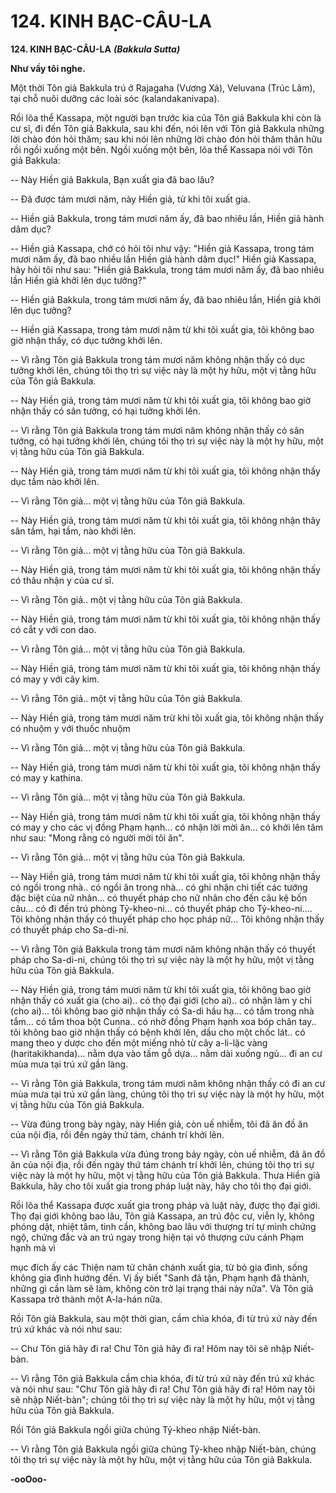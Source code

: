 # 124. KINH BẠC-CÂU-LA

**124. KINH BẠC-CÂU-LA**
***(Bakkula Sutta)***

**Như vầy tôi nghe.**

Một thời Tôn giả Bakkula trú ở Rajagaha (Vương Xá), Veluvana (Trúc Lâm), tại chỗ nuôi dưỡng các
loài sóc (kalandakanivapa).

Rồi lõa thể Kassapa, một người bạn trước kia của Tôn giả Bakkula khi còn là cư sĩ, đi đến Tôn giả
Bakkula, sau khi đến, nói lên với Tôn giả Bakkula những lời chào đón hỏi thăm; sau khi nói lên những
lời chào đón hỏi thăm thân hữu rồi ngồi xuống một bên. Ngồi xuống một bên, lõa thể Kassapa nói với
Tôn giả Bakkula:

-- Này Hiền giả Bakkula, Bạn xuất gia đã bao lâu?

-- Ðã được tám mươi năm, này Hiền giả, từ khi tôi xuất gia.

-- Hiền giả Bakkula, trong tám mươi năm ấy, đã bao nhiêu lần, Hiền giả hành dâm dục?

-- Hiền giả Kassapa, chớ có hỏi tôi như vậy: "Hiền giả Kassapa, trong tám mươi năm ấy, đã bao nhiều
lần Hiền giả hành dâm dục!" Hiền giả Kassapa, hãy hỏi tôi như sau: "Hiền giả Bakkula, trong tám mươi
năm ấy, đã bao nhiêu lần Hiền giả khởi lên dục tưởng?"

-- Hiền giả Bakkula, trong tám mươi năm ấy, đã bao nhiêu lần, Hiền giả khởi lên dục tưởng?

-- Hiền giả Kassapa, trong tám mươi năm từ khi tôi xuất gia, tôi không bao giờ nhận thấy, có dục tưởng
khởi lên.

-- Vì rằng Tôn giả Bakkula trong tám mươi năm không nhận thấy có dục tưởng khởi lên, chúng tôi thọ
trì sự việc này là một hy hữu, một vị tằng hữu của Tôn giả Bakkula.

-- Này Hiền giả, trong tám mươi năm từ khi tôi xuất gia, tôi không bao giờ nhận thấy có sân tưởng, có
hại tưởng khởi lên.

-- Vì rằng Tôn giả Bakkula trong tám mươi năm không nhận thấy có sân tưởng, có hại tưởng khởi lên,
chúng tôi thọ trì sự việc này là một hy hữu, một vị tằng hữu của Tôn giả Bakkula.

-- Này Hiền giả, trong tám mươi năm từ khi tôi xuất gia, tôi không nhận thấy dục tầm nào khởi lên.

-- Vì rằng Tôn giả... một vị tằng hữu của Tôn giả Bakkula.

-- Này Hiền giả, trong tám mươi năm từ khi tôi xuất gia, tôi không nhận thây sân tầm, hại tầm, nào khởi
lên.

-- Vì rằng Tôn giả... một vị tằng hữu của Tôn giả Bakkula.

-- Này Hiền giả, trong tám mươi năm từ khi tôi xuất gia, tôi không nhận thấy có thâu nhận y của cư sĩ.

-- Vì rằng Tôn giả.. một vị tằng hữu của Tôn giả Bakkula.

-- Này Hiền giả, trong tám mươi năm từ khi tôi xuất gia, tôi không nhận thấy có cắt y với con dao.

-- Vì rằng Tôn giả... một vị tằng hữu của Tôn giả Bakkula.

-- Này Hiền giả, trong tám mươi năm từ khi tôi xuất gia, tôi không nhận thấy có may y với cây kim.

-- Vì rằng Tôn giả.. một vị tằng hữu của Tôn giả Bakkula.

-- Này Hiền giả, trong tám mươi năm trừ khi tôi xuất gia, tôi không nhận thấy có nhuộm y với thuốc
nhuộm

-- Vì rằng Tôn giả... một vị tằng hữu của Tôn giả Bakkula.

-- Này Hiền giả, trong tám mươi năm từ khi tôi xuất gia, tôi không nhận thấy có may y kathina.

-- Vì rằng Tôn giả... một vị tằng hữu của Tôn giả Bakkula.

-- Này Hiền giả, trong tám mươi năm từ khi tôi xuất gia, tôi không nhận thấy có may y cho các vị đồng
Phạm hạnh... có nhận lời mời ăn... có khởi lên tâm như sau: "Mong rằng có người mời tôi ăn".

-- Vì rằng Tôn giả... một vị tằng hữu của Tôn giả Bakkula.

-- Này Hiền giả, trong tám mươi năm từ khi tôi xuất gia, tôi không nhận thấy có ngồi trong nhà.. có ngồi
ăn trong nhà... có ghi nhận chi tiết các tướng đặc biệt của nữ nhân... có thuyết pháp cho nữ nhân cho đến
câu kệ bốn câu... có đi đến trú phòng Tỷ-kheo-ni... có thuyết pháp cho Tỷ-kheo-ni.... Tôi không nhận
thấy có thuyết pháp cho học pháp nữ... Tôi không nhận thấy có thuyết pháp cho Sa-di-ni.

-- Vì rằng Tôn giả Bakkula trong tám mươi năm không nhận thấy có thuyết pháp cho Sa-di-ni, chúng tôi
thọ trì sự việc này là một hy hữu, một vị tằng hữu của Tôn giả Bakkula.

-- Này Hiền giả, trong tám mươi năm từ khi tôi xuất gia, tôi không bao giờ nhận thấy có xuất gia (cho
ai).. có thọ đại giới (cho ai).. có nhận làm y chỉ (cho ai)... tôi không bao giờ nhận thấy có Sa-di hầu hạ...
có tắm trong nhà tắm... có tắm thoa bột Cunna.. có nhờ đồng Phạm hạnh xoa bóp chân tay.. tôi không
bao giờ nhận thấy có bệnh khởi lên, dầu cho một chốc lát.. có mang theo y dược cho đến một miếng nhỏ
từ cây a-li-lặc vàng (haritakikhanda)... nằm dựa vào tấm gỗ dựa... nằm dài xuống ngủ... đi an cư mùa
mưa tại trú xứ gần làng.

-- Vì rằng Tôn giả Bakkula, trong tám mươi năm không nhận thấy có đi an cư mùa mưa tại trú xứ gần
làng, chúng tôi thọ trì sự việc này là một hy hữu, một vị tằng hữu của Tôn giả Bakkula.

-- Vừa đúng trong bảy ngày, này Hiền giả, còn uế nhiễm, tôi đã ăn đồ ăn của nội địa, rồi đến ngày thứ
tám, chánh trí khởi lên.

-- Vì rằng Tôn giả Bakkula vừa đúng trong bảy ngày, còn uế nhiễm, đã ăn đồ ăn của nội địa, rồi đến
ngày thứ tám chánh trí khởi lên, chúng tôi thọ trì sự việc này là một hy hữu, một vị tằng hữu của Tôn giả
Bakkula. Thưa Hiền giả Bakkula, hãy cho tôi xuất gia trong pháp luật này, hãy cho tôi thọ đại giới.

Rồi lõa thể Kassapa được xuất gia trong pháp và luật này, được thọ đại giới. Thọ đại giới không bao lâu,
Tôn giả Kassapa, an trú độc cư, viễn ly, không phóng dật, nhiệt tâm, tinh cần, không bao lâu với thượng
trí tự mình chứng ngộ, chứng đắc và an trú ngay trong hiện tại vô thượng cứu cánh Phạm hạnh mà vì

mục đích ấy các Thiện nam tử chân chánh xuất gia, từ bỏ gia đình, sống không gia đình hướng đến. Vị
ấy biết "Sanh đã tận, Phạm hạnh đã thành, những gì cần làm sẽ làm, không còn trở lại trạng thái này
nữa". Và Tôn giả Kassapa trở thành một A-la-hán nữa.

Rồi Tôn giả Bakkula, sau một thời gian, cầm chìa khóa, đi từ trú xứ này đến trú xứ khác và nói như sau:

-- Chư Tôn giả hãy đi ra! Chư Tôn giả hãy đi ra! Hôm nay tôi sẽ nhập Niết-bàn.

-- Vì rằng Tôn giả Bakkula cầm chìa khóa, đi từ trú xứ này đến trú xứ khác và nói như sau: "Chư Tôn
giả hãy đi ra! Chư Tôn giả hãy đi ra! Hôm nay tôi sẽ nhập Niết-bàn"; chúng tôi thọ trì sự việc này là một
hy hữu, một vị tằng hữu của Tôn giả Bakkula.

Rồi Tôn giả Bakkula ngồi giữa chúng Tỷ-kheo nhập Niết-bàn.

-- Vì rằng Tôn giả Bakkula ngồi giữa chúng Tỷ-kheo nhập Niết-bàn, chúng tôi thọ trì sự việc này là một
hy hữu, một vị tằng hữu của Tôn giả Bakkula.

**-ooOoo-**

